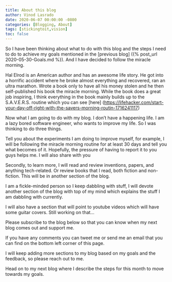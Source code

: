 ```yaml
---
title: About this blog
author: Vinod Lasrado
date: 2020-06-07 00:00:00 -0800
categories: [Blogging, About]
tags: [stickingtoit,vision]
toc: false
---
```


So I have been thinking about what to do with this blog and the steps I need to do to achieve my goals mentioned in the [previous blog] ({% post_url 2020-05-30-Goals.md %}). And I have decided to follow the miracle morning.

Hal Elrod is an American author and has an awesome life story. He got into a horrific accident where he broke almost everything and recovered, ran an ultra marathon. Wrote a book only to have all his money stolen and he then self-published his book the miracle morning. While the book does a great job inspiring, I think everything in the book mainly builds up to the S.A.V.E.R.S. routine which you can see [here] (https://lifehacker.com/start-your-day-off-right-with-the-savers-morning-routin-1716241117)

Now what I am going to do with my blog. I don’t have a happening life. I am a lazy bored software engineer, who wants to improve my life. So I was thinking to do three things.

Tell you about the experiments I am doing to improve myself, for example, I will be following the miracle morning routine for at least 30 days and tell you what becomes of it. Hopefully, the pressure of having to report it to you guys helps me. I will also share with you 

Secondly, to learn more, I will read and review inventions, papers, and anything tech-related. Or review books that I read, both fiction and non-fiction. This will be in another section of the blog.

I am a fickle-minded person so I keep dabbling with stuff, I will devote another section of the blog with top of my mind which explains the stuff I am dabbling with currently. 

I will also have a section that will point to youtube videos which will have some guitar covers. 
Still working on that...

Please subscribe to the blog below so that you can know when my next blog comes out and support me.

If you have any comments you can tweet me or send me an email that you can find on the bottom left corner of this page.

I will keep adding more sections to my blog based on my goals and the feedback, so please reach out to me.

Head on to my next blog where I describe the steps for this month to move towards my goals.
